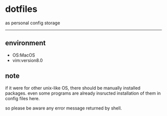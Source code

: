 # dotfiles

as personal config storage

---

## environment

- OS:MacOS
- vim:version8.0

## note

if it were for other unix-like OS, there should be manually installed packages.
even some programs are already insructed installation of them in config files here.

so please be aware any error message returned by shell.
